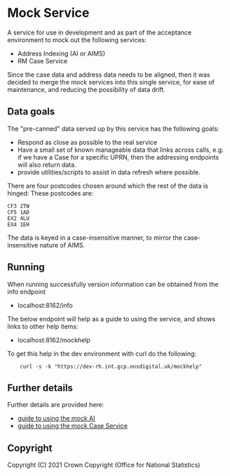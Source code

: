 
# Mock Service

A service for use in development and as part of the acceptance environment to mock out the following services:
- Address Indexing (AI or AIMS)
- RM Case Service

Since the case data and address data needs to be aligned, then it was decided to merge the mock services into this single service, for ease of maintenance, and reducing the possibility of data drift.

## Data goals

The "pre-canned" data served up by this service has the following goals:

- Respond as close as possible to the real service
- Have a small set of known manageable data that links across calls, e.g. if we have a Case for a specific UPRN, then the addressing endpoints will also return data.
- provide utilities/scripts to assist in data refresh where possible.

There are four postcodes chosen around which the rest of the data is hinged:
These postcodes are:

    CF3 2TW
    CF5 1AD
    EX2 4LU
    EX4 1EH

The data is keyed in a case-insensitive manner, to mirror the case-insensitive nature
of AIMS.

## Running

When running successfully version information can be obtained from the info endpoint

* localhost:8162/info

The below endpoint will help as a guide to using the service, and shows links to other help
items:

* localhost:8162/mockhelp

To get this help in the dev environment with curl do the following:
```
	curl -s -k "https://dev-rh.int.gcp.onsdigital.uk/mockhelp"
```

## Further details

Further details are provided here:

- [guide to using the mock AI](doc/mock-ai.md)
- [guide to using the mock Case Service](doc/mock-case-service.md)


## Copyright
Copyright (C) 2021 Crown Copyright (Office for National Statistics)
